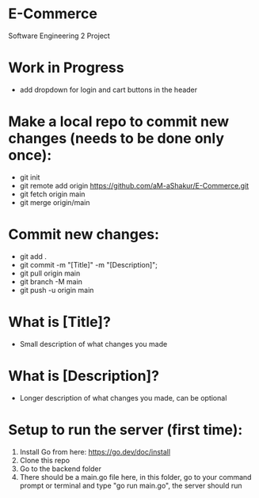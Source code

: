 # E-Commerce
Software Engineering 2 Project

# Work in Progress
* add dropdown for login and cart buttons in the header

# Make a local repo to commit new changes (needs to be done only once):
* git init
* git remote add origin https://github.com/aM-aShakur/E-Commerce.git
* git fetch origin main
* git merge origin/main

# Commit new changes:
* git add .
* git commit -m "[Title]" -m "[Description]";
* git pull origin main
* git branch -M main
* git push -u origin main

# What is [Title]?
* Small description of what changes you made

# What is [Description]?
* Longer description of what changes you made, can be optional

# Setup to run the server (first time):
1. Install Go from here: https://go.dev/doc/install
2. Clone this repo
3. Go to the backend folder
4. There should be a main.go file here, in this folder, go to your command prompt or terminal and type "go run main.go", the server should run